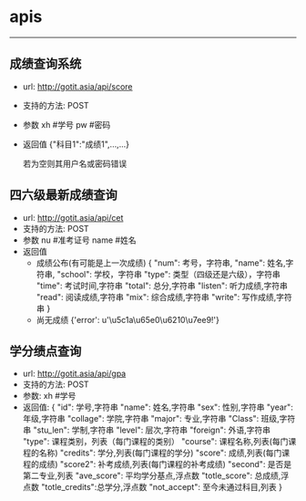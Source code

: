 # apis
* * *
## 成绩查询系统
+ url: http://gotit.asia/api/score
+ 支持的方法:
	POST
+ 参数
	xh		#学号
	pw		#密码
+ 返回值
	{"科目1":"成绩1",...,...}
	
	若为空则其用户名或密码错误

## 四六级最新成绩查询
+ url: http://gotit.asia/api/cet
+ 支持的方法:
	POST
+ 参数
	nu		#准考证号
	name	#姓名
+ 返回值
	- 成绩公布(有可能是上一次成绩)
	{
		"num":      考号，字符串,
		"name":     姓名,字符串,
		"school":   学校，字符串
		"type":     类型（四级还是六级），字符串
		"time":     考试时间,字符串
		"total":    总分,字符串
		"listen":   听力成绩,字符串
		"read":     阅读成绩,字符串
		"mix":      综合成绩,字符串
		"write":    写作成绩,字符串
	}
	- 尚无成绩
	{'error': u'\u5c1a\u65e0\u6210\u7ee9!'}
## 学分绩点查询
+ url: http://gotit.asia/api/gpa
+ 支持的方法:
	POST
+ 参数:
	xh		#学号
+ 返回值:
    {
        "id":           学号,字符串
        "name":         姓名,字符串
        "sex":          性别,字符串
        "year":         年级,字符串
        "collage":      学院,字符串
        "major":        专业,字符串
        "Class":        班级,字符串
        "stu_len":      学制,字符串
        "level":        层次,字符串
        "foreign":      外语,字符串
        "type":         课程类别，列表（每门课程的类别）
        "course":       课程名称,列表(每门课程的名称)
        "credits":      学分,列表(每门课程的学分)
        "score":        成绩,列表(每门课程的成绩)
        "score2":       补考成绩,列表(每门课程的补考成绩)
        "second":       是否是第二专业,列表
        "ave_score":    平均学分基点,浮点数
        "totle_score":  总成绩,浮点数
        "totle_credits":总学分,浮点数
        "not_accept":   至今未通过科目,列表
    }
